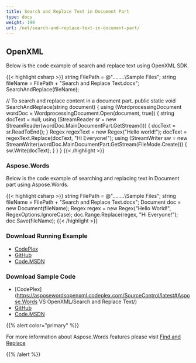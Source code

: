 ```yaml
---
title: Search and Replace Text in Document Part
type: docs
weight: 190
url: /net/search-and-replace-text-in-document-part/
---
```


## OpenXML

Below is the code example of search and replace text using OpenXML SDK.

{{< highlight csharp >}}
  string FilePath = @"..\..\..\..\Sample Files\";
  string fileName = FilePath + "Search and Replace Text.docx";
  SearchAndReplace(fileName);

  // To search and replace content in a document part.
  public static void SearchAndReplace(string document)
  {
     using (WordprocessingDocument wordDoc = WordprocessingDocument.Open(document, true))
     {
       string docText = null; 
       using (StreamReader sr = new StreamReader(wordDoc.MainDocumentPart.GetStream()))
       {
          docText = sr.ReadToEnd();
       }
       Regex regexText = new Regex("Hello world!");
       docText = regexText.Replace(docText, "Hi Everyone!");
       using (StreamWriter sw = new StreamWriter(wordDoc.MainDocumentPart.GetStream(FileMode.Create)))
       {
         sw.Write(docText);
       }
     }
   }
{{< /highlight >}}

### Aspose.Words

Below is the code example of searching and replacing text in Document part using Aspose.Words.

{{< highlight csharp >}}
 string FilePath = @"..\..\..\..\Sample Files\";
 string fileName = FilePath + "Search and Replace Text.docx";
 Document doc = new Document(fileName);
 Regex regex = new Regex("Hello World!", RegexOptions.IgnoreCase);
 doc.Range.Replace(regex, "Hi Everyone!");
 doc.Save(fileName);
{{< /highlight >}}

### Download Running Example

- [CodePlex](https://asposewordsopenxml.codeplex.com/releases/view/620544)
- [GitHub](https://github.com/aspose-words/Aspose.Words-for-.NET/releases/tag/AsposeWordsVsOpenXMLv1.2)
- [Code.MSDN](https://code.msdn.microsoft.com/Code-Comparison-of-Common-4ffff4d7#content)

### Download Sample Code

- [CodePlex](https://asposewordsopenxml.codeplex.com/SourceControl/latest#Aspose.Words VS OpenXML/Search and Replace Text/)
- [GitHub](https://github.com/aspose-words/Aspose.Words-for-.NET/tree/master/Plugins/Aspose.Words%20Vs%20OpenXML%20Words/Aspose.Words%20VS%20OpenXML/Search%20and%20Replace%20Text)
- [Code.MSDN](https://code.msdn.microsoft.com/Code-Comparison-of-Common-4ffff4d7/view/SourceCode#content)

{{% alert color="primary" %}} 

For more information about Aspose.Words features please visit [Find and Replace](https://docs.aspose.com/words/net/find-and-replace/)

{{% /alert %}}
